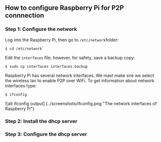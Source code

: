 ## How to configure Raspberry Pi for P2P connnection

### Step 1: Configure the network

Log into the Raspberry Pi, then go to `/etc/network`folder:

```
$ cd /etc/network`
```
Edit the `interfaces` file; however, for safety, save a backup copy:

```
$ sudo cp interfaces interfaces.backup
```
Raspberry Pi has several network interfaces. We mast make sire we select the wireless lan to enable P2P over WiFi.
To get information about network interfaces type:

```
$ ifconfig
```

![alt ifconfig output] (../screenshots/ifconfig.png "The network interfaces of Raspberry Pi")

### Step 2: Install the dhcp server



### Step 3: Configure the dhcp server
